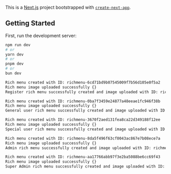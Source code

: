 This is a [Next.js](https://nextjs.org/) project bootstrapped with [`create-next-app`](https://github.com/vercel/next.js/tree/canary/packages/create-next-app).

## Getting Started

First, run the development server:

```bash
npm run dev
# or
yarn dev
# or
pnpm dev
# or
bun dev

Rich menu created with ID: richmenu-6cd71bd9b07545009f7b56d105e0f5a2
Rich menu image uploaded successfully {}
Register rich menu successfully created and image uploaded with ID: richmenu-6cd71bd9b07545009f7b56d105e0f5a2

Rich menu created with ID: richmenu-0ba7f3459e24877a48eeae1fc946f38b
Rich menu image uploaded successfully {}
General user rich menu successfully created and image uploaded with ID: richmenu-0ba7f3459e24877a48eeae1fc946f38b

Rich menu created with ID: richmenu-3670f2aed131fea8ca22d349188f12ee
Rich menu image uploaded successfully {}
Special user rich menu successfully created and image uploaded with ID: richmenu-3670f2aed131fea8ca22d349188f12ee

Rich menu created with ID: richmenu-8da5f496f63cf0043ac867e7b08ece7a
Rich menu image uploaded successfully {}
Admin rich menu successfully created and image uploaded with ID: richmenu-8da5f496f63cf0043ac867e7b08ece7a

Rich menu created with ID: richmenu-aa17766abb97f3e2ba5088be6cc69f43
Rich menu image uploaded successfully {}
Super Admin rich menu successfully created and image uploaded with ID: richmenu-aa17766abb97f3e2ba5088be6cc69f43
```
